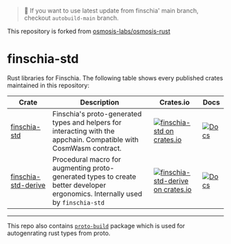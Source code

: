 > :information_desk_person: If you want to use latest update from finschia' main branch, checkout `autobuild-main` branch.

This repository is forked from [osmosis-labs/osmosis-rust](https://github.com/osmosis-labs/osmosis-rust)

# finschia-std

Rust libraries for Finschia. The following table shows every published crates maintained in this repository:

| Crate                                             | Description                                                                                                                                                            | Crates.io                                                                                                                                 | Docs                                                                                        |
| ------------------------------------------------- | ---------------------------------------------------------------------------------------------------------------------------------------------------------------------- | ----------------------------------------------------------------------------------------------------------------------------------------- | ------------------------------------------------------------------------------------------- |
| [finschia-std](packages/finschia-std)               | Finschia's proto-generated types and helpers for interacting with the appchain. Compatible with CosmWasm contract.                                                      | [![finschia-std on crates.io](https://img.shields.io/crates/v/finschia-std.svg)](https://crates.io/crates/finschia-std)                      | [![Docs](https://docs.rs/finschia-std/badge.svg)](https://docs.rs/finschia-std)               |
| [finschia-std-derive](packages/finschia-std-derive) | Procedural macro for augmenting proto-generated types to create better developer ergonomics. Internally used by `finschia-std`                                          | [![finschia-std-derive on crates.io](https://img.shields.io/crates/v/finschia-std-derive.svg)](https://crates.io/crates/finschia-std-derive) | [![Docs](https://docs.rs/finschia-std-derive/badge.svg)](https://docs.rs/finschia-std-derive) |
---

This repo also contains [`proto-build`](./packages/proto-build) package which is used for autogenrating rust types from proto.
